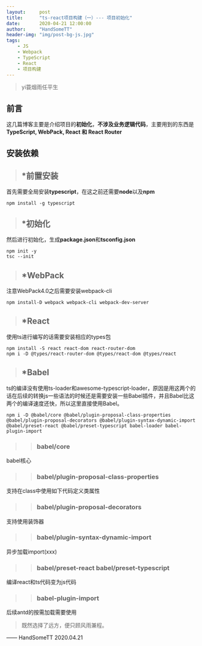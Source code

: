 ```yaml
---
layout:     post
title:      "ts-react项目构建（一）--- 项目初始化"
date:       2020-04-21 12:00:00
author:     "HandSomeTT"
header-img: "img/post-bg-js.jpg"
tags:
    - JS
    - Webpack
    - TypeScript
    - React
    - 项目构建
---
```



>yi蓑烟雨任平生

## 前言
这几篇博客主要是介绍项目的**初始化**，**不涉及业务逻辑代码**，主要用到的东西是**TypeScript, WebPack, React 和 React Router**

## 安装依赖

>## *前置安装

首先需要全局安装**typescript**，在这之前还需要**node**以及**npm**

```
npm install -g typescript
```

>## *初始化

然后进行初始化，生成**package.json**和**tsconfig.json**

```
npm init -y
tsc --init
```

>## *WebPack

注意WebPack4.0之后需要安装webpack-cli

```
npm install-D webpack webpack-cli webpack-dev-server

```

>## *React

使用ts进行编写的话需要安装相应的types包

```
npm install -S react react-dom react-router-dom
npm i -D @types/react-router-dom @types/react-dom @types/react
```

>## *Babel

ts的编译没有使用ts-loader和awesome-typescript-loader，原因是用这两个的话在后续的转换js一些语法的时候还是需要安装一些Babel插件，并且Babel比这两个的编译速度还快，所以这里直接使用Babel。

```
npm i -D @babel/core @babel/plugin-proposal-class-properties @babel/plugin-proposal-decorators @babel/plugin-syntax-dynamic-import @babel/preset-react @babel/preset-typescript babel-loader babel-plugin-import
```
>> ### babel/core
babel核心

>> ### babel/plugin-proposal-class-properties
支持在class中使用如下代码定义类属性

>> ### babel/plugin-proposal-decorators
支持使用装饰器

>> ### babel/plugin-syntax-dynamic-import
异步加载import(xxx)

>> ### babel/preset-react babel/preset-typescript
编译react和ts代码变为js代码

>> ### babel-plugin-import
后续antd的按需加载需要使用








>既然选择了远方，便只顾风雨兼程。

—— HandSomeTT 2020.04.21
